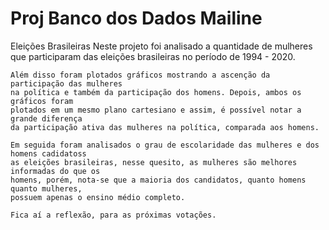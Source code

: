 # Proj Banco dos Dados Mailine
 Eleições Brasileiras
    Neste projeto foi analisado a quantidade de mulheres que participaram das eleições 
    brasileiras no período de 1994 - 2020.
    
    Além disso foram plotados gráficos mostrando a ascenção da participação das mulheres 
    na política e também da participação dos homens. Depois, ambos os gráficos foram 
    plotados em um mesmo plano cartesiano e assim, é possível notar a grande diferença 
	da participação ativa das mulheres na política, comparada aos homens.

    Em seguida foram analisados o grau de escolaridade das mulheres e dos homens cadidatoss 
	as eleições brasileiras, nesse quesito, as mulheres são melhores informadas do que os 
	homens, porém, nota-se que a maioria dos candidatos, quanto homens quanto mulheres, 
	possuem apenas o ensino médio completo.

    Fica aí a reflexão, para as próximas votações.